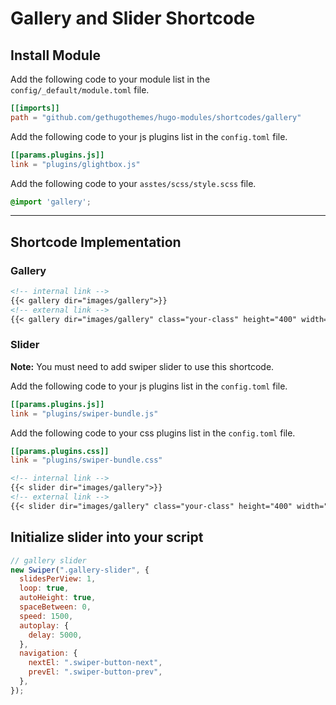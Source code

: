 # Gallery and Slider Shortcode

## Install Module

Add the following code to your module list in the `config/_default/module.toml` file.

```toml
[[imports]]
path = "github.com/gethugothemes/hugo-modules/shortcodes/gallery"
```

Add the following code to your js plugins list in the `config.toml` file.

```toml
[[params.plugins.js]]
link = "plugins/glightbox.js"
```

Add the following code to your `asstes/scss/style.scss` file.

```scss
@import 'gallery';
```

<hr>

## Shortcode Implementation

### Gallery

```md
<!-- internal link -->
{{< gallery dir="images/gallery">}}
<!-- external link -->
{{< gallery dir="images/gallery" class="your-class" height="400" width="400" webp="false" command="Fit" option="" zoomable="true" >}}
```

### Slider
**Note:** You must need to add swiper slider to use this shortcode.

Add the following code to your js plugins list in the `config.toml` file.

```toml
[[params.plugins.js]]
link = "plugins/swiper-bundle.js"
```

Add the following code to your css plugins list in the `config.toml` file.

```toml
[[params.plugins.css]]
link = "plugins/swiper-bundle.css"
```

```md
<!-- internal link -->
{{< slider dir="images/gallery">}}
<!-- external link -->
{{< slider dir="images/gallery" class="your-class" height="400" width="400" webp="false" command="Fit" option="" zoomable="true" >}}
```

## Initialize slider into your script

```js
// gallery slider
new Swiper(".gallery-slider", {
  slidesPerView: 1,
  loop: true,
  autoHeight: true,
  spaceBetween: 0,
  speed: 1500,
  autoplay: {
    delay: 5000,
  },
  navigation: {
    nextEl: ".swiper-button-next",
    prevEl: ".swiper-button-prev",
  },
});
```